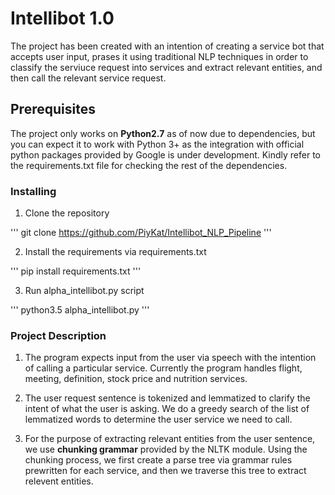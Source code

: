 # Intellibot 1.0 

The project has been created with an intention of creating a service bot that accepts user input, prases it using traditional NLP techniques in order to classify the serviuce request into services and extract relevant entities, and then call the relevant service request.


## Prerequisites

The project only works on <b>Python2.7</b> as of now due to dependencies, but you can expect it to work with Python 3+ as the integration with official python packages provided by Google is under development. Kindly refer to the requirements.txt file for checking the rest of the dependencies.


### Installing

1. Clone the repository

'''
git clone https://github.com/PiyKat/Intellibot_NLP_Pipeline
'''

2. Install the requirements via requirements.txt

'''
pip install requirements.txt
'''

3. Run alpha_intellibot.py script

'''
python3.5 alpha_intellibot.py
'''

### Project Description

1. The program expects input from the user via speech with the intention of calling a particular service. Currently the 	  program handles flight, meeting, definition, stock price and nutrition services.

2. The user request sentence is tokenized and lemmatized to clarify the intent of what the user is asking. We do a greedy search of the list of lemmatized words to determine the user service we need to call.

3. For the purpose of extracting relevant entities from the user sentence, we use <b>chunking grammar</b> provided by the NLTK module. Using the chunking process, we first create a parse tree via grammar rules prewritten for each service, and then we traverse this tree to extract relevent entities. 
